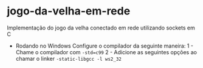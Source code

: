 # jogo-da-velha-em-rede
Implementação do jogo da velha conectado em rede utilizando sockets em C

- Rodando no Windows
Configure o compilador da seguinte maneira:
1 - Chame o compilador com `-std=c99`
2 - Adicione as seguintes opções ao chamar o linker `-static-libgcc -l ws2_32`
